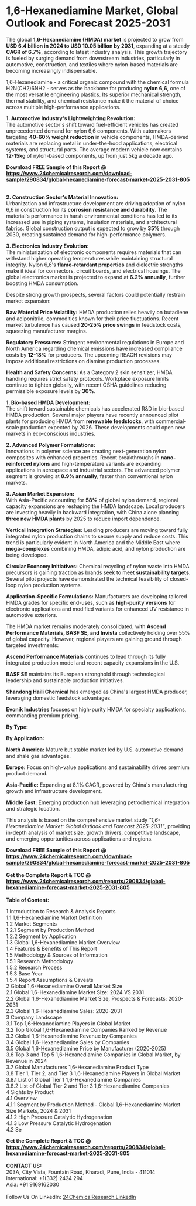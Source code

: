 <h1>1,6-Hexanediamine Market, Global Outlook and Forecast 2025-2031</h1><p>The global <strong>1,6-Hexanediamine (HMDA) market</strong> is projected to grow from <strong>USD 6.4 billion in 2024 to USD 10.05 billion by 2031</strong>, expanding at a steady <strong>CAGR of 6.7%</strong>, according to latest industry analysis. This growth trajectory is fueled by surging demand from downstream industries, particularly in automotive, construction, and textiles where nylon-based materials are becoming increasingly indispensable.</p><p>1,6-Hexanediamine - a critical organic compound with the chemical formula H2N(CH2)6NH2 - serves as the backbone for producing <strong>nylon 6,6</strong>, one of the most versatile engineering plastics. Its superior mechanical strength, thermal stability, and chemical resistance make it the material of choice across multiple high-performance applications.</p><p><strong>1. Automotive Industry's Lightweighting Revolution:</strong><br>
The automotive sector's shift toward fuel-efficient vehicles has created unprecedented demand for nylon 6,6 components. With automakers targeting <strong>40-60% weight reduction</strong> in vehicle components, HMDA-derived materials are replacing metal in under-the-hood applications, electrical systems, and structural parts. The average modern vehicle now contains <strong>12-15kg</strong> of nylon-based components, up from just 5kg a decade ago.</p><div><b>Download FREE Sample of this Report @ 
            <a href="https://www.24chemicalresearch.com/download-sample/290834/global-hexanediamine-forecast-market-2025-2031-805">
            https://www.24chemicalresearch.com/download-sample/290834/global-hexanediamine-forecast-market-2025-2031-805</a></b></div><br><p><strong>2. Construction Sector's Material Innovation:</strong><br>
Urbanization and infrastructure development are driving adoption of nylon 6,6 in construction for its <strong>corrosion resistance and durability</strong>. The material's performance in harsh environmental conditions has led to its increased use in piping systems, insulation materials, and architectural fabrics. Global construction output is expected to grow by <strong>35%</strong> through 2030, creating sustained demand for high-performance polymers.</p><p><strong>3. Electronics Industry Evolution:</strong><br>
The miniaturization of electronic components requires materials that can withstand higher operating temperatures while maintaining structural integrity. Nylon 6,6's <strong>flame-retardant properties</strong> and dielectric strengths make it ideal for connectors, circuit boards, and electrical housings. The global electronics market is projected to expand at <strong>6.2% annually</strong>, further boosting HMDA consumption.</p><p>Despite strong growth prospects, several factors could potentially restrain market expansion:</p><p><strong>Raw Material Price Volatility:</strong> HMDA production relies heavily on butadiene and adiponitrile, commodities known for their price fluctuations. Recent market turbulence has caused <strong>20-25% price swings</strong> in feedstock costs, squeezing manufacturer margins.</p><p><strong>Regulatory Pressures:</strong> Stringent environmental regulations in Europe and North America regarding chemical emissions have increased compliance costs by <strong>12-18%</strong> for producers. The upcoming REACH revisions may impose additional restrictions on diamine production processes.</p><p><strong>Health and Safety Concerns:</strong> As a Category 2 skin sensitizer, HMDA handling requires strict safety protocols. Workplace exposure limits continue to tighten globally, with recent OSHA guidelines reducing permissible exposure levels by <strong>30%</strong>.</p><p><strong>1. Bio-based HMDA Development:</strong><br>
The shift toward sustainable chemicals has accelerated R&amp;D in bio-based HMDA production. Several major players have recently announced pilot plants for producing HMDA from <strong>renewable feedstocks</strong>, with commercial-scale production expected by 2026. These developments could open new markets in eco-conscious industries.</p><p><strong>2. Advanced Polymer Formulations:</strong><br>
Innovations in polymer science are creating next-generation nylon composites with enhanced properties. Recent breakthroughs in <strong>nano-reinforced nylons</strong> and high-temperature variants are expanding applications in aerospace and industrial sectors. The advanced polymer segment is growing at <strong>8.9% annually</strong>, faster than conventional nylon markets.</p><p><strong>3. Asian Market Expansion:</strong><br>
With Asia-Pacific accounting for <strong>58%</strong> of global nylon demand, regional capacity expansions are reshaping the HMDA landscape. Local producers are investing heavily in backward integration, with China alone planning <strong>three new HMDA plants</strong> by 2025 to reduce import dependence.</p><p><strong>Vertical Integration Strategies:</strong> Leading producers are moving toward fully integrated nylon production chains to secure supply and reduce costs. This trend is particularly evident in North America and the Middle East where <strong>mega-complexes</strong> combining HMDA, adipic acid, and nylon production are being developed.</p><p><strong>Circular Economy Initiatives:</strong> Chemical recycling of nylon waste into HMDA precursors is gaining traction as brands seek to meet <strong>sustainability targets</strong>. Several pilot projects have demonstrated the technical feasibility of closed-loop nylon production systems.</p><p><strong>Application-Specific Formulations:</strong> Manufacturers are developing tailored HMDA grades for specific end-uses, such as <strong>high-purity versions</strong> for electronic applications and modified variants for enhanced UV resistance in automotive exteriors.</p><p>The HMDA market remains moderately consolidated, with <strong>Ascend Performance Materials, BASF SE, and Invista</strong> collectively holding over 55% of global capacity. However, regional players are gaining ground through targeted investments:</p><p><strong>Ascend Performance Materials</strong> continues to lead through its fully integrated production model and recent capacity expansions in the U.S.</p><p><strong>BASF SE</strong> maintains its European stronghold through technological leadership and sustainable production initiatives.</p><p><strong>Shandong Haili Chemical</strong> has emerged as China's largest HMDA producer, leveraging domestic feedstock advantages.</p><p><strong>Evonik Industries</strong> focuses on high-purity HMDA for specialty applications, commanding premium pricing.</p><p><strong>By Type:</strong></p><p><strong>By Application:</strong></p><p><strong>North America:</strong> Mature but stable market led by U.S. automotive demand and shale gas advantages.</p><p><strong>Europe:</strong> Focus on high-value applications and sustainability drives premium product demand.</p><p><strong>Asia-Pacific:</strong> Expanding at 8.1% CAGR, powered by China's manufacturing growth and infrastructure development.</p><p><strong>Middle East:</strong> Emerging production hub leveraging petrochemical integration and strategic location.</p><p>This analysis is based on the comprehensive market study <em>"1,6-Hexanediamine Market: Global Outlook and Forecast 2025-2031"</em>, providing in-depth analysis of market size, growth drivers, competitive landscape, and emerging opportunities across applications and regions.</p><div><b>Download FREE Sample of this Report @ 
            <a href="https://www.24chemicalresearch.com/download-sample/290834/global-hexanediamine-forecast-market-2025-2031-805">
            https://www.24chemicalresearch.com/download-sample/290834/global-hexanediamine-forecast-market-2025-2031-805</a></b></div><br><div><b>Get the Complete Report & TOC @ 
            <a href="https://www.24chemicalresearch.com/reports/290834/global-hexanediamine-forecast-market-2025-2031-805">
            https://www.24chemicalresearch.com/reports/290834/global-hexanediamine-forecast-market-2025-2031-805</a></b></div><br>
            <b>Table of Content:</b><p>1 Introduction to Research & Analysis Reports<br />
 1.1 1,6-Hexanediamine Market Definition<br />
 1.2 Market Segments<br />
 1.2.1 Segment by Production Method<br />
 1.2.2 Segment by Application<br />
 1.3 Global 1,6-Hexanediamine Market Overview<br />
 1.4 Features & Benefits of This Report<br />
 1.5 Methodology & Sources of Information<br />
 1.5.1 Research Methodology<br />
 1.5.2 Research Process<br />
 1.5.3 Base Year<br />
 1.5.4 Report Assumptions & Caveats<br />
2 Global 1,6-Hexanediamine Overall Market Size<br />
 2.1 Global 1,6-Hexanediamine Market Size: 2024 VS 2031<br />
 2.2 Global 1,6-Hexanediamine Market Size, Prospects & Forecasts: 2020-2031<br />
 2.3 Global 1,6-Hexanediamine Sales: 2020-2031<br />
3 Company Landscape<br />
 3.1 Top 1,6-Hexanediamine Players in Global Market<br />
 3.2 Top Global 1,6-Hexanediamine Companies Ranked by Revenue<br />
 3.3 Global 1,6-Hexanediamine Revenue by Companies<br />
 3.4 Global 1,6-Hexanediamine Sales by Companies<br />
 3.5 Global 1,6-Hexanediamine Price by Manufacturer (2020-2025)<br />
 3.6 Top 3 and Top 5 1,6-Hexanediamine Companies in Global Market, by Revenue in 2024<br />
 3.7 Global Manufacturers 1,6-Hexanediamine Product Type<br />
 3.8 Tier 1, Tier 2, and Tier 3 1,6-Hexanediamine Players in Global Market<br />
 3.8.1 List of Global Tier 1 1,6-Hexanediamine Companies<br />
 3.8.2 List of Global Tier 2 and Tier 3 1,6-Hexanediamine Companies<br />
4 Sights by Product<br />
 4.1 Overview<br />
 4.1.1 Segment by Production Method - Global 1,6-Hexanediamine Market Size Markets, 2024 & 2031<br />
 4.1.2 High Pressure Catalytic Hydrogenation<br />
 4.1.3 Low Pressure Catalytic Hydrogenation<br />
 4.2 Se</p><div><b>Get the Complete Report & TOC @ 
            <a href="https://www.24chemicalresearch.com/reports/290834/global-hexanediamine-forecast-market-2025-2031-805">
            https://www.24chemicalresearch.com/reports/290834/global-hexanediamine-forecast-market-2025-2031-805</a></b></div><br><b>CONTACT US:</b><br>
            203A, City Vista, Fountain Road, Kharadi, Pune, India - 411014<br>
            International: +1(332) 2424 294<br>
            Asia: +91 9169162030 <br><br>
            Follow Us On LinkedIn: <a href="https://www.linkedin.com/company/24chemicalresearch/">24ChemicalResearch LinkedIn</a>